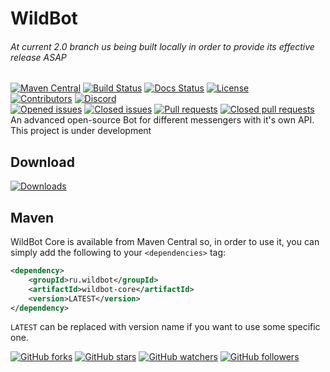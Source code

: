 # WildBot
###### At current 2.0 branch us being built locally in order to provide its effective release ASAP
[![Maven Central](https://img.shields.io/maven-central/v/ru.wildbot/wildbot-core.svg)](https://mvnrepository.com/artifact/ru.wildbot/wildbot-core) 
[![Build Status](https://travis-ci.org/wildbot-framework/WildBot.svg?branch=master)](https://travis-ci.org/wildbot-framework/WildBot) 
[![Docs Status](https://img.shields.io/readthedocs/pip.svg)](https://www.javadoc.io/doc/ru.wildbot/wildbot-core) 
[![License](https://img.shields.io/badge/Licence-Apache%202.0-blue.svg)](./LICENSE.md)  
[![Contributors](https://img.shields.io/github/contributors/wildbot-framework/WildBot.svg)](./graphs/contributors) 
[![Discord](https://img.shields.io/discord/359322755650551818.svg)](https://discord.gg/3fn3YSM)  
[![Opened issues](https://img.shields.io/github/issues-raw/wildbot-framework/WildBot.svg)](https://github.com/wildbot-framework/WildBot/issues) 
[![Closed issues](https://img.shields.io/github/issues-closed-raw/wildbot-framework/WildBot.svg)](https://github.com/wildbot-framework/WildBot/issues) 
[![Pull requests](https://img.shields.io/github/issues-pr-raw/wildbot-framework/WildBot.svg)](https://github.com/wildbot-framework/WildBot/pulls) 
[![Closed pull requests](https://img.shields.io/github/issues-pr-closed-raw/wildbot-framework/WildBot.svg)](https://github.com/wildbot-framework/WildBot/pulls?q=is%3Apr+is%3Aclosed)  
An advanced open-source Bot for different messengers with it's own API.  
This project is under development  
## Download
[![Downloads](https://img.shields.io/github/downloads/wildbot-framework/WildBot/total.svg)](https://github.com/wildbot-framework/WildBot/releases) 
## Maven
WildBot Core is available from Maven Central so, in order to use it, you can simply add the following to your `<dependencies>` tag:  
```xml
<dependency>
    <groupId>ru.wildbot</groupId>
    <artifactId>wildbot-core</artifactId>
    <version>LATEST</version>
</dependency>
```
`LATEST` can be replaced with version name if you want to use some specific one.

[![GitHub forks](https://img.shields.io/github/forks/wildbot-framework/WildBot.svg?style=social&label=Fork)](https://github.com/wildbot-framework/WildBot#fork-destination-box)
[![GitHub stars](https://img.shields.io/github/stars/wildbot-framework/WildBot.svg?style=social&label=Star)](https://github.com/wildbot-framework/WildBot)
[![GitHub watchers](https://img.shields.io/github/watchers/wildbot-framework/WildBot.svg?style=social&label=Watch)](https://github.com/wildbot-framework/WildBot/subscription)
[![GitHub followers](https://img.shields.io/github/followers/wildbot-framework.svg?style=social&label=Follow)](https://github.com/wildbot-framework)
